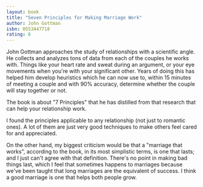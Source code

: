 ```yaml
---
layout: book
title: "Seven Principles for Making Marriage Work"
author: John Gottman
isbn: 0553447718
rating: 6
---
```


John Gottman approaches the study of relationships with a scientific angle. He
collects and analyzes tons of data from each of the couples he works with.
Things like your heart rate and sweat during an argument, or your eye movements
when you're with your significant other. Years of doing this has helped him
develop heuristics which he can now use to, within 15 minutes of meeting a
couple and with 90% accuracy, determine whether the couple will stay together or
not.

The book is about "7 Principles" that he has distilled from that research that
can help your relationship work.

I found the principles applicable to any relationship (not just to romantic
ones). A lot of them are just very good techniques to make others feel cared for
and appreciated.

On the other hand, my biggest criticism would be that a "marriage that works",
according to the book, in its most simplistic terms, is one that lasts; and I
just can't agree with that definition. There's no point in making bad things
last, which I feel that sometimes happens to marriages because we've been taught
that long marriages are the equivalent of success. I think a good marriage is
one that helps both people grow.

